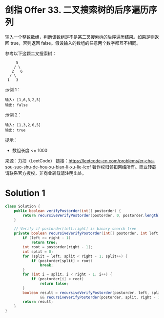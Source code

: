 # 剑指 Offer 33. 二叉搜索树的后序遍历序列

输入一个整数数组，判断该数组是不是某二叉搜索树的后序遍历结果。如果是则返回 true，否则返回 false。假设输入的数组的任意两个数字都互不相同。

参考以下这颗二叉搜索树：
```
     5
    / \
   2   6
  / \
 1   3
```
示例 1：
```
输入: [1,6,3,2,5]
输出: false
```
示例 2：
```
输入: [1,3,2,6,5]
输出: true
```
提示：
+ 数组长度 <= 1000

来源：力扣（LeetCode）
链接：https://leetcode-cn.com/problems/er-cha-sou-suo-shu-de-hou-xu-bian-li-xu-lie-lcof
著作权归领扣网络所有。商业转载请联系官方授权，非商业转载请注明出处。

# Solution 1
``` java
class Solution {
    public boolean verifyPostorder(int[] postorder) {
        return recursiveVerifyPostorder(postorder, 0, postorder.length);
    }

    // Verify if postorder[left:right] is binary search tree
    private boolean recursiveVerifyPostorder(int[] postorder, int left, int right) {
        if (left >= right - 1)
            return true;
        int root = postorder[right - 1];
        int split = 0;
        for (split = left; split < right - 1; split++) {
            if (postorder[split] > root)
                break;
        }
        for (int i = split; i < right - 1; i++) {
            if (postorder[i] < root)
                return false;
        }
        boolean result = recursiveVerifyPostorder(postorder, left, split)
                && recursiveVerifyPostorder(postorder, split, right - 1);
        return result;
    }
}
```